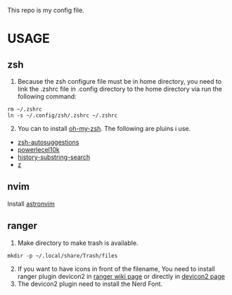 This repo is my config file. 

# USAGE

## zsh
1. Because the zsh configure file must be in home directory, you need to link the .zshrc file in .config directory to the home directory via run the following command: 
```
rm ~/.zshrc
ln -s ~/.config/zsh/.zshrc ~/.zshrc 
```
2. You can to install [oh-my-zsh](https://ohmyz.sh/#install). 
The following are pluins i use.
- [zsh-autosuggestions](https://github.com/zsh-users/zsh-autosuggestions)
- [powerlecel10k](https://github.com/romkatv/powerlevel10k)
- [history-substring-search](https://github.com/ohmyzsh/ohmyzsh/tree/master/plugins/history-substring-search)
- [z](https://github.com/ohmyzsh/ohmyzsh/tree/master/plugins/z)

## nvim
Install [astronvim](https://astronvim.github.io)

## ranger
1. Make directory to make trash is available.
```
mkdir -p ~/.local/share/Trash/files 
```
2. If you want to have icons in front of the filename, You need to install ranger plugin devicon2 in [ranger wiki page](https://github.com/ranger/ranger/wiki) or directly in [devicon2 page](https://github.com/cdump/ranger-devicons2)
3. The devicon2 plugin need to install the Nerd Font. 

